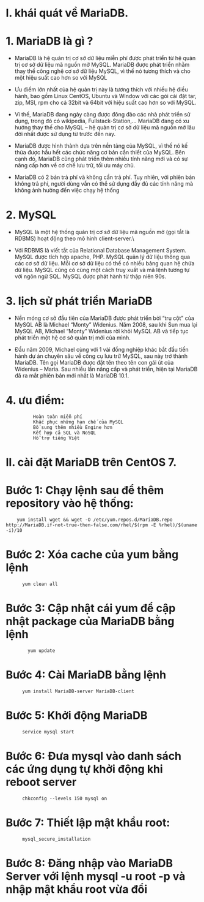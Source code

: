 # I. khái quát về MariaDB.

# 1. MariaDB là gì ? 
 
 - MariaDB là hệ quản trị cơ sở dữ liệu miễn phí được phát triển từ hệ quản trị cơ sở dữ liệu mã nguồn mở MySQL. MariaDB được phát triển nhằm thay thế công nghệ cơ sở dữ liệu MySQL, vì thế nó tương thích và cho một hiệu suất cao hơn so với MySQL
 
- Ưu điểm lớn nhất của hệ quản trị này là tương thích với nhiều hệ điều hành, bao gồm Linux CentOS, Ubuntu và Window với các gói cài đặt tar, zip, MSI, rpm cho cả 32bit và 64bit với hiệu suất cao hơn so với MySQL. 

- Vì thế, MariaDB đang ngày càng được đông đảo các nhà phát triển sử dụng, trong đó có wikipedia, Fullstack-Station,… MariaDB đang có xu hướng thay thế cho MySQL – hệ quản trị cơ sở dữ liệu mã nguồn mở lâu đời nhất được sử dụng từ trước đến nay.

- MariaDB được hình thành dựa trên nền tảng của MySQL, vì thế nó kế thừa được hầu hết các chức năng cơ bản cần thiết của MySQL. Bên cạnh đó, MariaDB cũng phát triển thêm nhiều tính năng mới và có sự nâng cấp hơn về cơ chế lưu trữ, tối ưu máy chủ.

- MariaDB có 2 bản trả phí và không cần trả phí. Tuy nhiên, với phiên bản không trả phí, người dùng vẫn có thể sử dụng đầy đủ các tính năng mà không ảnh hưởng đến việc chạy hệ thống

# 2. MySQL

- MySQL là một hệ thống quản trị cơ sở dữ liệu mã nguồn mở (gọi tắt là RDBMS) hoạt động theo mô hình client-server.\

- Với RDBMS là viết tắt của Relational Database Management System. MySQL được tích hợp apache, PHP. MySQL quản lý dữ liệu thông qua các cơ sở dữ liệu. Mỗi cơ sở dữ liệu có thể có nhiều bảng quan hệ chứa dữ liệu. MySQL cũng có cùng một cách truy xuất và mã lệnh tương tự với ngôn ngữ SQL. MySQL được phát hành từ thập niên 90s. 

# 3. lịch sử phát triển MariaDB

- Nền móng cơ sở đầu tiên của MariaDB được phát triển bởi “trụ cột” của MySQL AB là Michael “Monty” Widenius. Năm 2008, sau khi Sun mua lại MySQL AB, Michael “Monty” Widenius rời khỏi MySQL AB và tiếp tục phát triển một hệ cơ sở quản trị mới của mình.

- Đầu năm 2009, Michael cùng với 1 vài đồng nghiệp khác bắt đầu tiến hành dự án chuyên sâu về công cụ lưu trữ MySQL, sau này trở thành MariaDB. Tên gọi MariaDB được đặt tên theo tên con gái út của Widenius – Maria. Sau nhiều lần nâng cấp và phát triển, hiện tại MariaDB đã ra mắt phiên bản mới nhất là MariaDB 10.1.

# 4. ưu điểm:

              Hoàn toàn miễn phí
              Khắc phục những hạn chế của MySQL
              Bổ sung thêm nhiều Engine hơn
              Kết hợp cả SQL và NoSQL
              Hỗ trợ tiếng Việt
              
# II. cài đặt MariaDB trên CentOS 7.

# Bước 1: Chạy lệnh sau để thêm repository vào hệ thống:

        yum install wget && wget -O /etc/yum.repos.d/MariaDB.repo http://MariaDB.if-not-true-then-false.com/rhel/$(rpm -E %rhel)/$(uname -i)/10

# Bước 2: Xóa cache của yum bằng lệnh 

          yum clean all

# Bước 3: Cập nhật cái yum để cập nhật package của MariaDB bằng lệnh

            yum update

# Bước 4: Cài MariaDB bằng lệnh

          yum install MariaDB-server MariaDB-client

# Bước 5: Khởi động MariaDB

          service mysql start

# Bước 6: Đưa mysql vào danh sách các ứng dụng tự khởi động khi reboot server

          chkconfig --levels 150 mysql on

# Bước 7: Thiết lập mật khẩu root:

          mysql_secure_installation

# Bước 8: Đăng nhập vào MariaDB Server với lệnh mysql -u root -p và nhập mật khẩu root vừa đổi




              
              
              
              
              
              
              
